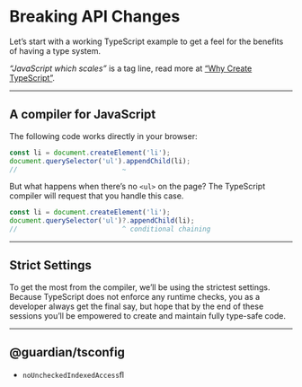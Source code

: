 # Breaking API Changes

Let’s start with a working TypeScript example to get a feel for the benefits of having a type system.

_“JavaScript which scales”_ is a tag line, read more at [“Why Create TypeScript”](https://www.typescriptlang.org/why-create-typescript).

---

## A compiler for JavaScript

The following code works directly in your browser:

```ts
const li = document.createElement('li');
document.querySelector('ul').appendChild(li);
//                          ~
```

But what happens when there’s no `<ul>` on the page?
The TypeScript compiler will request that you handle this case.

```ts
const li = document.createElement('li');
document.querySelector('ul')?.appendChild(li);
//                          ^ conditional chaining
```

---

## Strict Settings

To get the most from the compiler, we’ll be using the strictest settings.
Because TypeScript does not enforce any runtime checks, you as a developer
always get the final say, but hope that by the end of these sessions you’ll
be empowered to create and maintain fully type-safe code.

---

## @guardian/tsconfig

- `noUncheckedIndexedAccess`ﬂ

